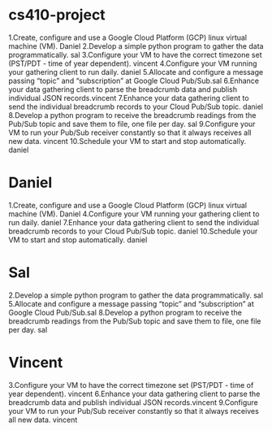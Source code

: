 # cs410-project

1.Create, configure and use a Google Cloud Platform (GCP) linux virtual machine (VM). Daniel
2.Develop a simple python program to gather the data programmatically. sal
3.Configure your VM to have the correct timezone set (PST/PDT - time of year dependent). vincent
4.Configure your VM running your gathering client to run daily. daniel
5.Allocate and configure a message passing “topic” and “subscription” at Google Cloud Pub/Sub.sal
6.Enhance your data gathering client to parse the breadcrumb data and publish individual JSON records.vincent
7.Enhance your data gathering client to send the individual breadcrumb records to your Cloud Pub/Sub topic. daniel
8.Develop a python program to receive the breadcrumb readings from the Pub/Sub topic and save them to file, one file per day. sal
9.Configure your VM to run your Pub/Sub receiver constantly so that it always receives all new data. vincent
10.Schedule your VM to start and stop automatically. daniel

# Daniel

1.Create, configure and use a Google Cloud Platform (GCP) linux virtual machine (VM). Daniel
4.Configure your VM running your gathering client to run daily. daniel
7.Enhance your data gathering client to send the individual breadcrumb records to your Cloud Pub/Sub topic. daniel
10.Schedule your VM to start and stop automatically. daniel

# Sal

2.Develop a simple python program to gather the data programmatically. sal
5.Allocate and configure a message passing “topic” and “subscription” at Google Cloud Pub/Sub.sal
8.Develop a python program to receive the breadcrumb readings from the Pub/Sub topic and save them to file, one file per day. sal

# Vincent

3.Configure your VM to have the correct timezone set (PST/PDT - time of year dependent). vincent
6.Enhance your data gathering client to parse the breadcrumb data and publish individual JSON records.vincent
9.Configure your VM to run your Pub/Sub receiver constantly so that it always receives all new data. vincent

